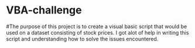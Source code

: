 # VBA-challenge
#The purpose of this project is to create a visual basic script that would be used on a dataset consisting of stock prices. I got alot of help in writing this script and understanding how to solve the issues encountered.
